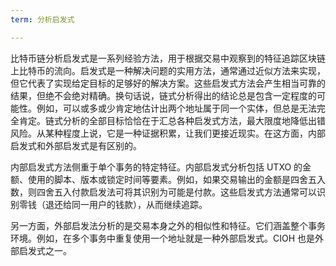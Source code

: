 ```yaml
---
term: 分析启发式

---
```

比特币链分析启发式是一系列经验方法，用于根据交易中观察到的特征追踪区块链上比特币的流向。启发式是一种解决问题的实用方法，通常通过近似方法来实现，但它代表了实现给定目标的足够好的解决方案。这些启发式方法会产生相当可靠的结果，但绝不会绝对精确。换句话说，链式分析得出的结论总是包含一定程度的可能性。例如，可以或多或少肯定地估计出两个地址属于同一个实体，但总是无法完全肯定。链式分析的全部目标恰恰在于汇总各种启发式方法，最大限度地降低出错风险。从某种程度上说，它是一种证据积累，让我们更接近现实。在这方面，内部启发式和外部启发式是有区别的。

内部启发式方法侧重于单个事务的特定特征。内部启发式分析包括 UTXO 的金额、使用的脚本、版本或锁定时间等要素。例如，如果交易输出的金额是四舍五入数，则四舍五入付款启发法可将其识别为可能是付款。这些启发式方法通常可以识别零钱（退还给同一用户的钱款），从而继续追踪。

另一方面，外部启发法分析的是交易本身之外的相似性和特征。它们涵盖整个事务环境。例如，在多个事务中重复使用一个地址就是一种外部启发式。CIOH 也是外部启发式之一。